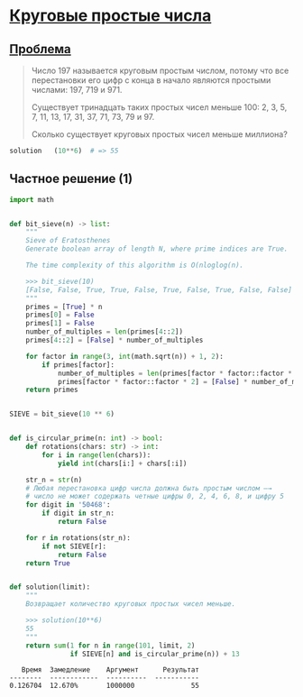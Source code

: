 # [Круговые простые числа](TODO)

## [Проблема](https://euler.jakumo.org/problems/view/35.html)

>Число 197 называется круговым простым числом, потому что все перестановки его цифр с конца в начало являются простыми числами: 197, 719 и 971.
>
>Существует тринадцать таких простых чисел меньше 100: 2, 3, 5, 7, 11, 13, 17, 31, 37, 71, 73, 79 и 97.
>
>Сколько существует круговых простых чисел меньше миллиона?

``` python
solution   (10**6)  # => 55
```


## Частное решение (1)

```python
import math


def bit_sieve(n) -> list:
    """
    Sieve of Eratosthenes
    Generate boolean array of length N, where prime indices are True.

    The time complexity of this algorithm is O(nloglog(n).

    >>> bit_sieve(10)
    [False, False, True, True, False, True, False, True, False, False]
    """
    primes = [True] * n
    primes[0] = False
    primes[1] = False
    number_of_multiples = len(primes[4::2])
    primes[4::2] = [False] * number_of_multiples

    for factor in range(3, int(math.sqrt(n)) + 1, 2):
        if primes[factor]:
            number_of_multiples = len(primes[factor * factor::factor * 2])
            primes[factor * factor::factor * 2] = [False] * number_of_multiples
    return primes


SIEVE = bit_sieve(10 ** 6)


def is_circular_prime(n: int) -> bool:
    def rotations(chars: str) -> int:
        for i in range(len(chars)):
            yield int(chars[i:] + chars[:i])

    str_n = str(n)
    # Любая перестановка цифр числа должна быть простым числом —→
    # число не может содержать четные цифры 0, 2, 4, 6, 8, и цифру 5
    for digit in '50468':
        if digit in str_n:
            return False

    for r in rotations(str_n):
        if not SIEVE[r]:
            return False
    return True


def solution(limit):
    """
    Возвращает количество круговых простых чисел меньше.

    >>> solution(10**6)
    55
    """
    return sum(1 for n in range(101, limit, 2)
               if SIEVE[n] and is_circular_prime(n)) + 13
```
```
   Время  Замедление    Аргумент      Результат
--------  ------------  ----------  -----------
0.126704  12.670%       1000000              55
 ```